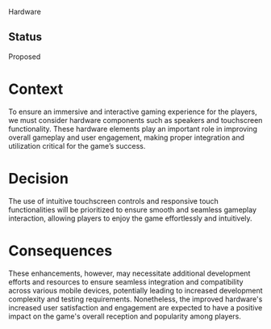 Hardware

## Status


Proposed 

# Context 

To ensure an immersive and interactive gaming experience for the players, we must consider hardware components such as speakers and touchscreen functionality. These hardware elements play an important role in improving overall gameplay and user engagement, making proper integration and utilization critical for the game’s success.


# Decision

The use of intuitive touchscreen controls and responsive touch functionalities will be prioritized to ensure smooth and seamless gameplay interaction, allowing players to enjoy the game effortlessly and intuitively. 


# Consequences

These enhancements, however, may necessitate additional development efforts and resources to ensure seamless integration and compatibility across various mobile devices, potentially leading to increased development complexity and testing requirements. Nonetheless, the improved hardware's increased user satisfaction and engagement are expected to have a positive impact on the game's overall reception and popularity among players.

